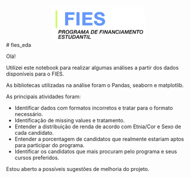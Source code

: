 <center><img alt="Analisando FIES" width="50%" src="fies.png"></center>
# fies_eda

Olá!

Utilizei este notebook para realizar algumas análises a partir dos dados disponíveis para o FIES.

As bibliotecas utilizadas na análise foram o Pandas, seaborn e matplotlib.

As principais atividades foram:

- Identificar dados com formatos incorretos e tratar para o formato necessário.
- Identificação de missing values e tratamento.
- Entender a distribuição de renda de acordo com Etnia/Cor  e Sexo de cada candidato.
- Entender a porcentagem de candidatos que realmente estariam aptos para participar do programa.
- Identificar os candidatos que mais procuram pelo programa e seus cursos preferidos.


Estou aberto a possíveis sugestões de melhoria do projeto.